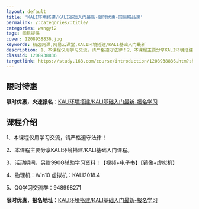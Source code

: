 ```yaml
---
layout: default
title: 'KALI环境搭建/KALI基础入门最新-限时优惠-网易精品课'
permalink: /:categories/:title/
categories: wangyi2
tags: 网易提供
cover: 1208938836.jpg
keywords: 精选网课,网易云课堂,KALI环境搭建/KALI基础入门最新
description: 1、本课程仅用学习交流，请严格遵守法律！2、本课程主要分享KALI环境搭建/KALI基础入门课程。3、活动期间，另赠99
classid: 1208938836
targetlink: https://study.163.com/course/introduction/1208938836.htm?share=1&shareId=1025206652&utm_campaign=share&utm_medium=iphoneShare&utm_source=&utm_u=1025206652
---
```


## 限时特惠

**限时优惠，火速报名**：[KALI环境搭建/KALI基础入门最新-报名学习](https://study.163.com/course/introduction/1208938836.htm?share=1&shareId=1025206652&utm_campaign=share&utm_medium=iphoneShare&utm_source=&utm_u=1025206652)

## 课程介绍

1、本课程仅用学习交流，请严格遵守法律！

2、本课程主要分享KALI环境搭建/KALI基础入门课程。

3、活动期间，另赠990G辅助学习资料！【视频+电子书】【镜像+虚拟机】

4、物理机：Win10  虚拟机：KALI2018.4

5、QQ学习交流群：948998271

**限时优惠，报名地址**：[KALI环境搭建/KALI基础入门最新-报名学习](https://study.163.com/course/introduction/1208938836.htm?share=1&shareId=1025206652&utm_campaign=share&utm_medium=iphoneShare&utm_source=&utm_u=1025206652)


